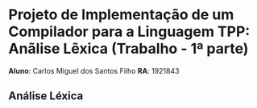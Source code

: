 # Projeto de Implementação de um Compilador para a Linguagem TPP: Anãlise Lẽxica (Trabalho - 1ª parte)

**Aluno**: Carlos Miguel dos Santos Filho **RA**: 1921843

## Análise Léxica